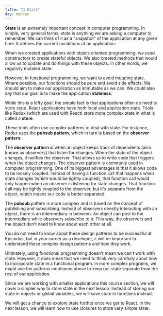 ```yaml
---
title: "📓 State"
day: monday
---
```


**State** is an extremely important concept in computer programming. In simple, very general terms, state is anything we are asking a computer to remember. We can think of it as a "snapshot" of the application at any given time. It defines the current conditions of an application.

When we created applications with object-oriented programming, we used constructors to create stateful objects. We also created methods that would allow us to update and do things with these objects. In other words, we regularly mutated state.

However, in functional programming, we want to avoid mutating state. Where possible, our functions should be pure and avoid side effects. We should aim to make our application as immutable as we can. We could also say that our goal is to make the application **stateless**.

While this is a lofty goal, the simple fact is that applications often do need to store state. React applications have both local and application state. Tools like Redux (which are used with React) store more complex state in what is called a **store**.

These tools often use complex patterns to deal with state. For instance, Redux uses the **pubsub pattern**, which in turn is based on the **observer pattern**.

The **observer pattern** is when an object keeps track of dependents (also known as observers) that listen for changes. When the state of the object changes, it notifies the observer. That allows us to write code that triggers when the object changes. The observer pattern is commonly used in computer programming. One of its biggest advantages is that it allows code to be loosely coupled. Instead of having a function call that happens when state changes (which would be tightly coupled), that function call would only happen when an observer is listening for state changes. That function call may be tightly coupled to the observer, but it's separate from the object, which means our code is better separated.

The **pubsub** pattern is more complex and is based on the concept of publishing and subscribing. Instead of observers directly interacting with an object, there is an intermediary in between. An object can post to the intermediary while observers subscribe to it. This way, the observers and the object don't need to know about each other at all.

You do not need to know about these design patterns to be successful at Epicodus, but in your career as a developer, it will be important to understand these complex design patterns and how they work.

Ultimately, using functional programming doesn't mean we can't work with state. However, it does mean that we need to think very carefully about how to incorporate state in a functional program. In more complex programs, we might use the patterns mentioned above to keep our state separate from the rest of our application.

Since we are working with smaller applications this course section, we will cover a simpler way to store state in the next lesson. Instead of storing our state in objects or global variables, we will save state in functions instead.

We will get a chance to explore state further once we get to React. In the next lesson, we will learn how to use closures to store very simple state.
